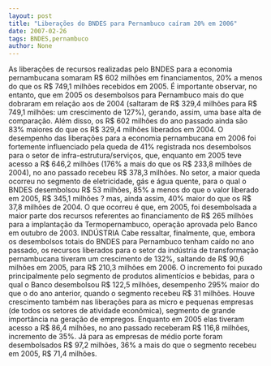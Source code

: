 ```yaml
---
layout: post
title: "Liberações do BNDES para Pernambuco caíram 20% em 2006"
date: 2007-02-26
tags: BNDES,pernambuco
author: None
---
```

As liberações de recursos realizadas pelo BNDES&nbsp;para a economia pernambucana somaram R$ 602 milhões em financiamentos, 20% a menos do que os R$ 749,1 milhões recebidos em 2005. 
É importante observar, no entanto, que em 2005 os desembolsos para Pernambuco mais do que dobraram em relação aos de 2004 (saltaram de R$ 329,4 milhões para R$ 749,1 milhões: um crescimento de 127%), gerando, assim, uma base alta de comparação. 
Além disso, os R$ 602 milhões do ano passado ainda são 83% maiores do que os R$ 329,4 milhões liberados em 2004.
O desempenho das liberações para a economia pernambucana em 2006 foi fortemente influenciado pela queda de 41% registrada nos desembolsos para o setor de infra-estrutura/serviços, que, enquanto em 2005 teve acesso a R$ 646,2 milhões (176% a mais do que os R$ 233,8 milhões de 2004), no ano passado recebeu R$ 378,3 milhões.
No setor, a maior queda ocorreu no segmento de eletricidade, gás e água quente, para o qual o BNDES desembolsou R$ 53 milhões, 85% a menos do que o valor liberado em 2005, R$ 345,1 milhões ? mas, ainda assim, 40% maior do que os R$ 37,8 milhões de 2004. O que ocorreu é que, em 2005, foi desembolsada a maior parte dos recursos referentes ao financiamento de R$ 265 milhões para a implantação da Termopernambuco, operação aprovada pelo Banco em outubro de 2003.
INDÚSTRIA Cabe ressaltar, finalmente, que, embora os desembolsos totais do BNDES para Pernambuco tenham caído no ano passado, os recursos liberados para o setor da indústria de transformação pernambucana tiveram um crescimento de 132%, saltando de R$ 90,6 milhões em 2005, para R$ 210,3 milhões em 2006. O incremento foi puxado principalmente pelo segmento de produtos alimentícios e bebidas, para o qual o Banco desembolsou R$ 122,5 milhões, desempenho 295% maior do que o do ano anterior, quando o segmento recebeu R$ 31 milhões.
Houve crescimento também nas liberações para as micro e pequenas empresas (de todos os setores de atividade econômica), segmento de grande importância na geração de empregos. Enquanto em 2005 elas tiveram acesso a R$ 86,4 milhões, no ano passado receberam R$ 116,8 milhões, incremento de 35%. Já para as empresas de médio porte foram desembolsados R$ 97,2 milhões, 36% a mais do que o segmento recebeu em 2005, R$ 71,4 milhões. 